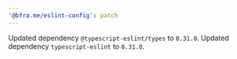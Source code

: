 ```yaml
---
'@bfra.me/eslint-config': patch
---
```


Updated dependency `@typescript-eslint/types` to `8.31.0`.
Updated dependency `typescript-eslint` to `8.31.0`.
